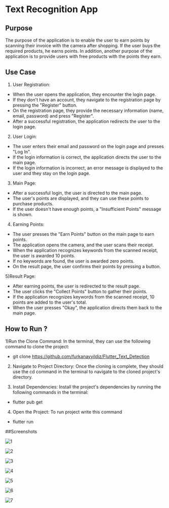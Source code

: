 # Text Recognition App

## Purpose

The purpose of the application is to enable the user to earn points by scanning their invoice with the camera after shopping. If the user buys the required products, he earns points. In addition, another purpose of the application is to provide users with free products with the points they earn.

## Use Case

1) User Registration:

- When the user opens the application, they encounter the login page.
- If they don't have an account, they navigate to the registration page by pressing the "Register" button.
- On the registration page, they provide the necessary information (name, email, password) and press "Register".
- After a successful registration, the application redirects the user to the login page.

2) User Login:

- The user enters their email and password on the login page and presses "Log In".
- If the login information is correct, the application directs the user to the main page.
- If the login information is incorrect, an error message is displayed to the user and they stay on the login page.

3) Main Page:

- After a successful login, the user is directed to the main page.
- The user's points are displayed, and they can use these points to purchase products.
- If the user doesn't have enough points, a "Insufficient Points" message is shown.

4) Earning Points:

- The user presses the "Earn Points" button on the main page to earn points.
- The application opens the camera, and the user scans their receipt.
- When the application recognizes keywords from the scanned receipt, the user is awarded 10 points.
- If no keywords are found, the user is awarded zero points.
- On the result page, the user confirms their points by pressing a button.

5)Result Page:

- After earning points, the user is redirected to the result page.
- The user clicks the "Collect Points" button to gather their points.
- If the application recognizes keywords from the scanned receipt, 10 points are added to the user's total.
- When the user presses "Okay", the application directs them back to the main page.

## How to Run ?

1)Run the Clone Command:
In the terminal, they can use the following command to clone the project:

  - git clone https://github.com/furkanayyildiz/Flutter_Text_Detection

2) Navigate to Project Directory:
Once the cloning is complete, they should use the cd command in the terminal to navigate to the cloned project's directory.

3) Install Dependencies:
Install the project's dependencies by running the following commands in the terminal:
 - flutter pub get
4) Open the Project:
 To run project write this command
 - flutter run
   
##Screenshots

![1](https://github.com/furkanayyildiz/Flutter_Text_Detection/assets/59210754/6d8733c1-add5-4083-93ed-3baaaf8e33c9)

![2](https://github.com/furkanayyildiz/Flutter_Text_Detection/assets/59210754/b9fc8993-cb2b-4bbb-8afc-216ca10cffa1)

![3](https://github.com/furkanayyildiz/Flutter_Text_Detection/assets/59210754/6f90a951-4b1f-49a5-98e1-fbb8f5296f1f)

![4](https://github.com/furkanayyildiz/Flutter_Text_Detection/assets/59210754/634663eb-4f05-46aa-8820-a0f1f1fdfb64)

![5](https://github.com/furkanayyildiz/Flutter_Text_Detection/assets/59210754/b7238c51-94cf-4f8e-82ea-4037a4994066)

![6](https://github.com/furkanayyildiz/Flutter_Text_Detection/assets/59210754/7be9a8f6-f825-4339-b768-cad1361571e8)

![7](https://github.com/furkanayyildiz/Flutter_Text_Detection/assets/59210754/4c4ef553-0438-435e-8030-a255562a6786)



